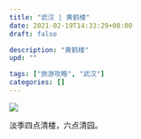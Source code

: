 ```yaml
---
title: "武汉 | 黄鹤楼"
date: 2021-02-19T14:33:29+08:00
draft: false

description: "黄鹤楼"
upd: ""

tags: ["旅游攻略", "武汉"]
categories: []
---
```


![](https://cdn.jsdelivr.net/gh/henrywu97/FigBed/Figs/20210219143437.jpg)

淡季四点清楼，六点清园。